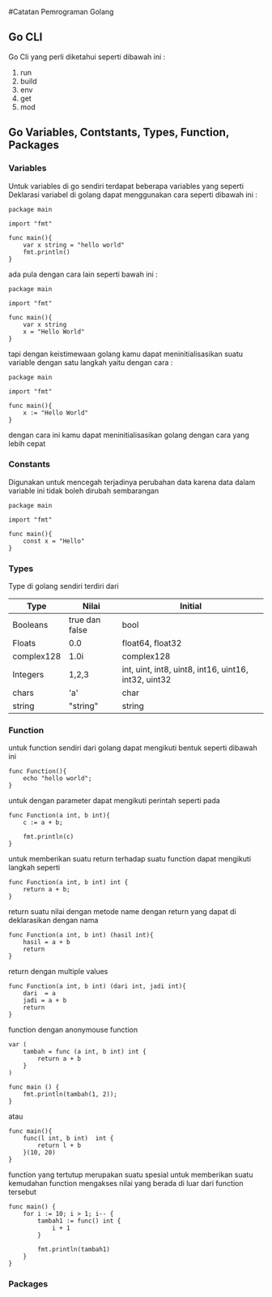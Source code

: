 #Catatan Pemrograman Golang

## Go CLI

Go Cli yang perli diketahui seperti dibawah ini :

1. run
2. build
3. env
4. get
5. mod

## Go Variables, Contstants, Types, Function, Packages

### Variables

Untuk variables di go sendiri terdapat beberapa variables yang seperti Deklarasi variabel di golang dapat menggunakan cara seperti dibawah ini :

```
package main

import "fmt"

func main(){
    var x string = "hello world"
    fmt.println()
}
```

ada pula dengan cara lain seperti bawah ini :

```
package main

import "fmt"

func main(){
    var x string
    x = "Hello World"
}
```

tapi dengan keistimewaan golang kamu dapat meninitialisasikan suatu variable dengan satu langkah yaitu dengan cara :

```
package main

import "fmt"

func main(){
    x := "Hello World"
}
```

dengan cara ini kamu dapat meninitialisasikan golang dengan cara yang lebih cepat

### Constants

Digunakan untuk mencegah terjadinya perubahan data karena data dalam variable ini tidak boleh dirubah sembarangan

```
package main

import "fmt"

func main(){
    const x = "Hello"
}
```

### Types

Type di golang sendiri terdiri dari

| Type       | Nilai          | Initial                                              |
| ---------- | -------------- | ---------------------------------------------------- |
| Booleans   | true dan false | bool                                                 |
| Floats     | 0.0            | float64, float32                                     |
| complex128 | 1.0i           | complex128                                           |
| Integers   | 1,2,3          | int, uint, int8, uint8, int16, uint16, int32, uint32 |
| chars      | 'a'            | char                                                 |
| string     | "string"       | string                                               |

### Function

untuk function sendiri dari golang dapat mengikuti bentuk seperti dibawah ini

```
func Function(){
    echo "hello world";
}
```

untuk dengan parameter dapat mengikuti perintah seperti pada

```
func Function(a int, b int){
    c := a + b;

    fmt.println(c)
}
```

untuk memberikan suatu return terhadap suatu function dapat mengikuti langkah seperti

```
func Function(a int, b int) int {
    return a + b;
}
```

return suatu nilai dengan metode name dengan return yang dapat di deklarasikan dengan nama

```
func Function(a int, b int) (hasil int){
    hasil = a + b
    return
}
```

return dengan multiple values

```
func Function(a int, b int) (dari int, jadi int){
    dari  = a
    jadi = a + b
    return
}
```

function dengan anonymouse function

```
var (
    tambah = func (a int, b int) int {
        return a + b
    }
)

func main () {
    fmt.println(tambah(1, 2));
}
```

atau

```
func main(){
    func(l int, b int)  int {
        return l + b
    }(10, 20)
}
```

function yang tertutup merupakan suatu spesial untuk memberikan suatu kemudahan function mengakses nilai yang berada di luar dari function tersebut

```
func main() {
    for i := 10; i > 1; i-- {
        tambah1 := func() int {
            i + 1
        }

        fmt.println(tambah1)
    }
}
```

### Packages
